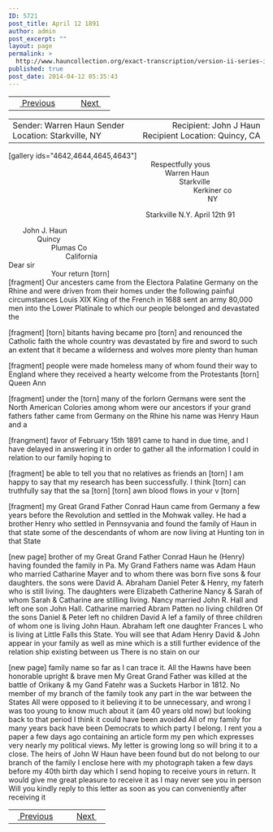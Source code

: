 ```yaml
---
ID: 5721
post_title: April 12 1891
author: admin
post_excerpt: ""
layout: page
permalink: >
  http://www.hauncollection.org/exact-transcription/version-ii-series-iv/april-12-1891/
published: true
post_date: 2014-04-12 05:35:43
---
```

<table style="width: 100%;" align="center">
<tbody>
<tr>
<td width="50%"> <a href="http://www.hauncollection.org/version-2/version-ii-series-iv/august-30-year-unkown/"><img src="https://lh3.googleusercontent.com/-EFJpxxNiPNw/VqgtWBCZrMI/AAAAAAAAAFU/WfY4lPFWWkg/s800-Ic42/Soeb-Plain-Arrows-8-10px.png" alt="" width="10" height="10" /> Previous</a></td>
<td style="text-align: right;"><a href="http://www.hauncollection.org/version-2/version-ii-series-iv/july-26-1891/">Next <img src="https://lh3.googleusercontent.com/-67k0cYlpXHw/VqgtWKz1MXI/AAAAAAAAAFU/k9PW_Piyurk/s800-Ic42/Soeb-Plain-Arrows-5-10px.png" alt="" width="10" height="10" /></a></td>
</tr>
</tbody>
</table>
<table style="width: 100%;" align="center">
<tbody>
<tr>
<td width="50%">Sender: Warren Haun
Sender Location: Starkville, NY</td>
<td style="text-align: right;">Recipient: John J Haun
Recipient Location: Quincy, CA</td>
</tr>
</tbody>
</table>
[gallery ids="4642,4644,4645,4643"]
<div style="text-indent: 20em;">Respectfully yous</div>
<div style="text-indent: 22em;">Warren Haun</div>
<div style="text-indent: 24em;">Starkville</div>
<div style="text-indent: 26em;">Kerkiner co</div>
<div style="text-indent: 28em;">NY</div>
<p style="padding-left: 270px;">Starkville N.Y. April 12th 91</p>

<div style="text-indent: 2em;"></div>
<div style="text-indent: 2em;">John J. Haun</div>
<div style="text-indent: 4em;">Quincy</div>
<div style="text-indent: 6em;">Plumas Co</div>
<div style="text-indent: 8em;">California</div>
Dear sir
<div style="text-indent: 6em;">Your return [torn]</div>
<div style="text-indent: 6em;"></div>
[fragment]
Our ancesters came from the Electora
Palatine Germany on the Rhine and
were driven from their homes under
the following painful circumstances
Louis XIX King of the French in
1688 sent an army 80,000 men into
the Lower Platinale to which our
people belonged and devastated the

[fragment]
[torn] bitants having became pro [torn]
and renounced the Catholic faith
the whole country was devastated
by fire and sword to such an extent
that it became a wilderness and
wolves more plenty than human

[fragment]
people were made homeless many
of whom found their way to England
where they received a hearty welcome
from the Protestants
[torn] Queen Ann

[fragment]
under the [torn]
many of the forlorn Germans were
sent the North American Colories
among whom were our ancestors
if your grand fathers father came
from Germany on the Rhine his
name was Henry Haun and a

[frangment]
favor of
February 15th 1891 came to hand in
due time, and I have delayed in
answering it in order to gather
all the information I could in
relation to our family hoping to

[fragment]
be able to tell you that no
relatives as friends an [torn]
I am happy to say that my research
has been successfully. I think [torn]
can truthfully say that the sa [torn]
[torn] awn blood flows in your v [torn]

[fragment]
my Great Grand Father Conrad Haun
came from Germany a few years
before the Revolution and settled in
the Mohwak valley. He had a brother
Henry who settled in Pennsyvania
and found the family of Haun in that
state some of the descendants
of whom are now living at Hunting
ton in that State

[new page]
brother of my Great Grand Father
Conrad Haun he (Henry) having founded
the family in Pa.
My Grand Fathers name was Adam
Haun who married Catharine Mayer
and to whom there was born five
sons &amp; four daughters. the sons
were David A. Abraham Daniel
Peter &amp; Henry, my faterh who is
still living. The daughters were
Elizabeth Catherine Nancy &amp;
Sarah of whom Sarah &amp; Catharine
are stilling living. Nancy married
John R. Hall and left one son John
Hall. Catharine married Abram
Patten no living children
Of the sons Daniel &amp; Peter left
no children David A lef a family
of three children of whom one
is living John Haun. Abraham
left one daughter Frances L
who is living at Little Falls this
State. You will see that Adam Henry
David &amp; John appear in your family
as well as mine which is a still
further evidence of the relation
ship existing between us
There is no stain on our

[new page]
family name so far as I
can trace it. All the Hawns have
been honorable upright &amp; brave
men My Great Grand Father was
killed at the battle of Orikany &amp;
my Gand Fatehr was a Suckets
Harbor in 1812. No member of
my branch of the family took any
part in the war between the States
All were opposed to it believing it
to be unnecessary, and wrong
I was too young to know much
about it (am 40 years old now) but
looking back to that period I think
it could have been avoided
All of my family for many years
back have been Democrats to which
party I belong. I rent you a paper a few days
ago containing an article form my pen
which expresses very nearly my political
views. My letter is growing long so will
bring it to a close. The heirs of John W
Haun have been found but do not
belong to our branch of the family
I enclose here with my photograph
taken a few days before my 40th
birth day which I send hoping to
receive yours in return. It would
give me great pleasure to receive it
as I may never see you in person
Will you kindly reply to this letter
as soon as you can conveniently
after receiving it
<table style="width: 100%;" align="center">
<tbody>
<tr>
<td width="50%"><a href="http://www.hauncollection.org/version-2/version-ii-series-iv/august-30-year-unkown/"><img src="https://lh3.googleusercontent.com/-EFJpxxNiPNw/VqgtWBCZrMI/AAAAAAAAAFU/WfY4lPFWWkg/s800-Ic42/Soeb-Plain-Arrows-8-10px.png" alt="" width="10" height="10" /> Previous</a></td>
<td style="text-align: right;"><a href="http://www.hauncollection.org/version-2/version-ii-series-iv/july-26-1891/">Next <img src="https://lh3.googleusercontent.com/-67k0cYlpXHw/VqgtWKz1MXI/AAAAAAAAAFU/k9PW_Piyurk/s800-Ic42/Soeb-Plain-Arrows-5-10px.png" alt="" width="10" height="10" /></a></td>
</tr>
</tbody>
</table>